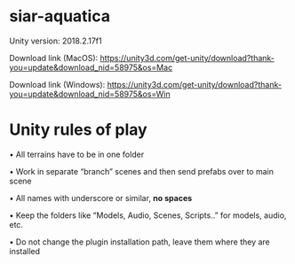 # siar-aquatica
Unity version: 2018.2.17f1

Download link (MacOS): https://unity3d.com/get-unity/download?thank-you=update&download_nid=58975&os=Mac

Download link (Windows): https://unity3d.com/get-unity/download?thank-you=update&download_nid=58975&os=Win

# Unity rules of play

•	All terrains have to be in one folder

•	Work in separate “branch” scenes and then send prefabs over to main scene

•	All names with underscore or similar, **no spaces**

•	Keep the folders like “Models, Audio, Scenes, Scripts..” for models, audio, etc.

•	Do not change the plugin installation path, leave them where they are installed


